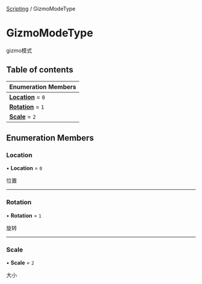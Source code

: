 [Scripting](../groups/Core.Scripting.md) / GizmoModeType

# GizmoModeType <Badge type="tip" text="Enumeration" /> <Score text="GizmoModeType" />

gizmo模式

## Table of contents

| Enumeration Members |
| :-----|
| **[Location](mw.GizmoModeType.md#location)** = ``0`` <br> |
| **[Rotation](mw.GizmoModeType.md#rotation)** = ``1`` <br> |
| **[Scale](mw.GizmoModeType.md#scale)** = ``2`` <br> |

## Enumeration Members

### Location <Score text="Location" /> 

• **Location** = ``0``

位置

___

### Rotation <Score text="Rotation" /> 

• **Rotation** = ``1``

旋转

___

### Scale <Score text="Scale" /> 

• **Scale** = ``2``

大小
